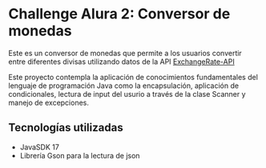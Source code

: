 # Challenge Alura 2: Conversor de monedas

Este es un conversor de monedas que permite a los usuarios convertir entre diferentes divisas utilizando datos de la API [ExchangeRate-API](https://www.exchangerate-api.com/)

Este proyecto contempla la aplicación de conocimientos fundamentales del lenguaje de programación Java como la encapsulación, aplicación de condicionales, lectura de input del usurio a través de la clase Scanner y manejo de excepciones.


## Tecnologías utilizadas

- JavaSDK 17
- Librería Gson para la lectura de json
